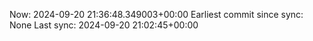 Now: 2024-09-20 21:36:48.349003+00:00 Earliest commit since sync: None Last sync: 2024-09-20 21:02:45+00:00
